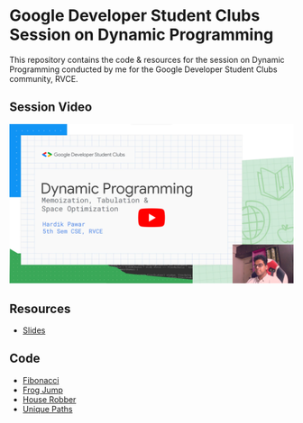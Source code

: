# Google Developer Student Clubs Session on Dynamic Programming

This repository contains the code & resources for the session on Dynamic Programming conducted by me for the Google Developer Student Clubs community, RVCE.

## Session Video

[![Dynamic Programming Session](./demo/thumbnail.png)](https://youtu.be/xA1IrHBGaMg)

## Resources

- [Slides](./PPT/Dynamic%20Programming%20Session%20by%20Hardik%20Pawar.pdf)

## Code

- [Fibonacci](./1D_DP/1_fibonacci.cpp)
- [Frog Jump](./1D_DP/2_frog_jump.cpp)
- [House Robber](./1D_DP/3_house_robber.cpp)
- [Unique Paths](./2D_DP/1_unique_paths.cpp)
